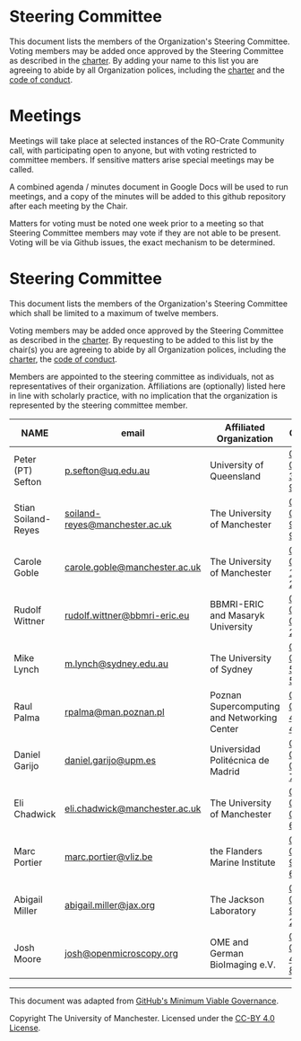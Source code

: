 # Steering Committee

This document lists the members of the Organization's Steering Committee. Voting members may be added once approved by the Steering Committee as described in the [charter](./CHARTER.md). By adding your name to this list you are agreeing to abide by all Organization polices, including the [charter](./CHARTER.md) and the [code of conduct](./CODE-OF-CONDUCT.md).




# Meetings

Meetings will take place at selected instances of the RO-Crate Community call, with participating open to anyone, but with voting restricted to committee members. If sensitive matters arise special meetings may be called.

A combined agenda / minutes document in Google Docs will be used to run meetings, and a copy of the minutes will be added to this github repository after each meeting by the Chair.

Matters for voting must be noted one week prior to a meeting so that Steering Committee members may vote if they are not able to be present. Voting will be via Github issues, the exact mechanism to be determined.

# Steering Committee 

This document lists the members of the Organization's Steering Committee which shall be limited to a maximum of twelve members.

Voting members may be added once approved by the Steering Committee as described in the [charter](./CHARTER.md). By requesting to be added to this list by the chair(s) you are agreeing to abide by all Organization polices, including the [charter](./CHARTER.md), the [code of conduct](./CODE-OF-CONDUCT.md). 

Members are appointed to the steering committee as individuals, not as representatives of their organization. Affiliations are (optionally) listed here in line with scholarly practice, with no implication that the organization is represented by the steering committee member.

| **NAME** | **email** | **Affiliated Organization** | **ORCiD** | **github ID** | 
| ---      | ---       | ---                         | ---       | ---           |
| Peter (PT) Sefton | p.sefton@uq.edu.au   | University of Queensland | [0000-0002-3545-944X](https://orcid.org/0000-0002-3545-944X) | ptsefton |
| Stian Soiland-Reyes | soiland-reyes@manchester.ac.uk | The University of Manchester | [0000-0001-9842-9718](https://orcid.org/0000-0001-9842-9718) | stain |
| Carole Goble | carole.goble@manchester.ac.uk | The University of Manchester  | [0000-0003-1219-2137](https://orcid.org/0000-0003-1219-2137) | CaroleGoble |
| Rudolf Wittner | rudolf.wittner@bbmri-eric.eu | BBMRI-ERIC and Masaryk University | [0000-0002-0003-2024](https://orcid.org/0000-0002-0003-2024) | RudoWittner |
| Mike Lynch | m.lynch@sydney.edu.au | The University of Sydney | [0000-0001-5152-5307](https://orcid.org/0000-0001-5152-5307) | spikelynch | 
| Raul Palma | rpalma@man.poznan.pl | Poznan Supercomputing and Networking Center  | [0000-0003-4289-4922](https://orcid.org/0000-0003-4289-4922) | rapw3k |
| Daniel Garijo | daniel.garijo@upm.es | Universidad Politécnica de Madrid  | [0000-0003-0454-7145](https://orcid.org/0000-0003-0454-7145) | dgarijo |
| Eli Chadwick | eli.chadwick@manchester.ac.uk | The University of Manchester | [0000-0002-0035-6475](https://orcid.org/0000-0002-0035-6475) | elichad |
| Marc Portier | marc.portier@vliz.be| the Flanders Marine Institute | [0000-0002-9648-6484](https://orcid.org/0000-0002-9648-6484) | mpo-vliz | 
| Abigail Miller | abigail.miller@jax.org | The Jackson Laboratory  | [0000-0001-9228-2882](https://orcid.org/0000-0001-9228-2882) | a-mile |
| Josh Moore | josh@openmicroscopy.org | OME and German BioImaging e.V.  | [0000-0003-4028-811X](https://orcid.org/0000-0003-4028-811X) | joshmoore |

---
This document was adapted from [GitHub's Minimum Viable Governance](https://github.com/github/MVG).

Copyright The University of Manchester. Licensed under the [CC-BY 4.0 License](https://creativecommons.org/licenses/by/4.0/).
